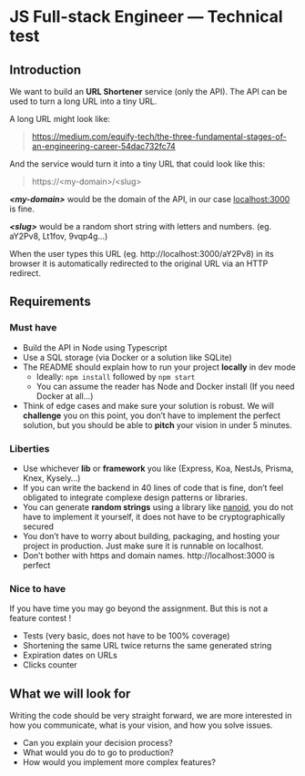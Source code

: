 # JS Full-stack Engineer — Technical test

## Introduction

We want to build an **URL Shortener** service (only the API). The API can be used to turn a long URL into a tiny URL.

A long URL might look like:

> https://medium.com/equify-tech/the-three-fundamental-stages-of-an-engineering-career-54dac732fc74

And the service would turn it into a tiny URL that could look like this:

> https://\<my-domain\>/\<slug\>

**_\<my-domain\>_** would be the domain of the API, in our case [localhost:3000](http://localhost:3000) is fine.

**_\<slug\>_** would be a random short string with letters and numbers. (eg. aY2Pv8, Lt1fov, 9vqp4g…)

When the user types this URL (eg. http://localhost:3000/aY2Pv8) in its browser it is automatically redirected to the original URL via an HTTP redirect.

## Requirements

### Must have

- Build the API in Node using Typescript
- Use a SQL storage (via Docker or a solution like SQLite)
- The README should explain how to run your project **locally** in dev mode
  - Ideally: `npm install` followed by `npm start`
  - You can assume the reader has Node and Docker install (If you need Docker at all…)
- Think of edge cases and make sure your solution is robust. We will **challenge** you on this point, you don’t have to implement the perfect solution, but you should be able to **pitch** your vision in under 5 minutes.

### Liberties

- Use whichever **lib** or **framework** you like (Express, Koa, NestJs, Prisma, Knex, Kysely…)
- If you can write the backend in 40 lines of code that is fine, don’t feel obligated to integrate complexe design patterns or libraries.
- You can generate **random strings** using a library like [nanoid](https://www.npmjs.com/package/nanoid), you do not have to implement it yourself, it does not have to be cryptographically secured
- You don’t have to worry about building, packaging, and hosting your project in production. Just make sure it is runnable on localhost.
- Don’t bother with https and domain names. http://localhost:3000 is perfect

### Nice to have

If you have time you may go beyond the assignment. But this is not a feature contest !

- Tests (very basic, does not have to be 100% coverage)
- Shortening the same URL twice returns the same generated string
- Expiration dates on URLs
- Clicks counter

## What we will look for

Writing the code should be very straight forward, we are more interested in how you communicate, what is your vision, and how you solve issues.

- Can you explain your decision process?
- What would you do to go to production?
- How would you implement more complex features?
